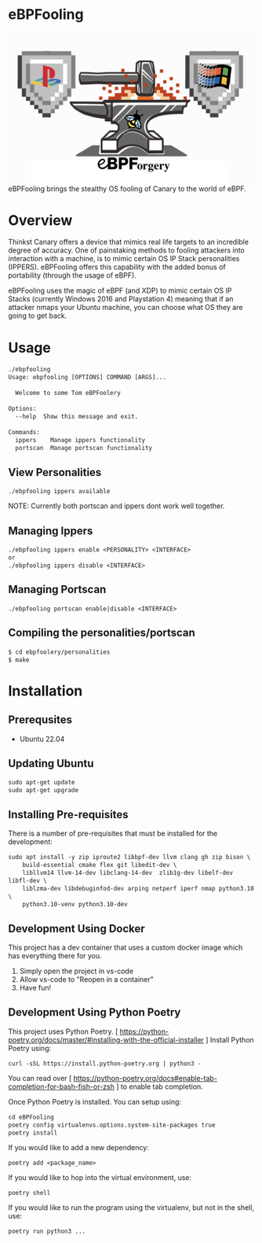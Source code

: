 # eBPFooling

<img src="docs/logo.png" width="800" style="float: left">
eBPFooling brings the stealthy OS fooling of Canary to the world of eBPF.


# Overview

Thinkst Canary offers a device that mimics real life targets to an incredible degree of accuracy. One of painstaking methods to fooling attackers into interaction with a machine, is to mimic certain OS IP Stack personalities (IPPERS). eBPFooling offers this capability with the added bonus of portability (through the usage of eBPF).

eBPFooling uses the magic of eBPF (and XDP) to mimic certain OS IP Stacks (currently Windows 2016 and Playstation 4) meaning that if an attacker nmaps your Ubuntu machine, you can choose what OS they are going to get back.

# Usage
```
./ebpfooling
Usage: ebpfooling [OPTIONS] COMMAND [ARGS]...

  Welcome to some Tom eBPFoolery

Options:
  --help  Show this message and exit.

Commands:
  ippers    Manage ippers functionality
  portscan  Manage portscan functionality
```
## View Personalities
```
./ebpfooling ippers available
```
NOTE: Currently both portscan and ippers dont work well together.

## Managing Ippers
```
./ebpfooling ippers enable <PERSONALITY> <INTERFACE>
or
./ebpfooling ippers disable <INTERFACE>
```

## Managing Portscan
```
./ebpfooling portscan enable|disable <INTERFACE>
```

## Compiling the personalities/portscan
```
$ cd ebpfoolery/personalities
$ make
```

# Installation
## Prerequsites
 - Ubuntu 22.04

## Updating Ubuntu
```
sudo apt-get update
sudo apt-get upgrade
```

## Installing Pre-requisites

There is a number of pre-requisites that must be installed for the development:

```
sudo apt install -y zip iproute2 libbpf-dev llvm clang gh zip bison \
    build-essential cmake flex git libedit-dev \
    libllvm14 llvm-14-dev libclang-14-dev  zlib1g-dev libelf-dev libfl-dev \
    liblzma-dev libdebuginfod-dev arping netperf iperf nmap python3.10 \
    python3.10-venv python3.10-dev
```

## Development Using Docker
This project has a dev container that uses a custom docker image which has everything there for you.
1. Simply open the project in vs-code
2. Allow vs-code to "Reopen in a container"
3. Have fun!

## Development Using Python Poetry
This project uses Python Poetry.
[ https://python-poetry.org/docs/master/#installing-with-the-official-installer ]
Install Python Poetry using:
```
curl -sSL https://install.python-poetry.org | python3 -
```

You can read over [ https://python-poetry.org/docs#enable-tab-completion-for-bash-fish-or-zsh ] to enable
tab completion.

Once Python Poetry is installed. You can setup using:
```
cd eBPFooling
poetry config virtualenvs.options.system-site-packages true
poetry install
```

If you would like to add a new dependency:
```
poetry add <package_name>
```

If you would like to hop into the virtual environment, use:
```
poetry shell
```

If you would like to run the program using the virtualenv, but not in the shell, use:
```
poetry run python3 ...
```
